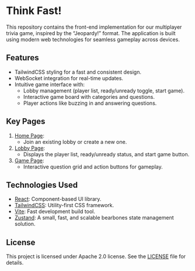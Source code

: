 # Think Fast!

This repository contains the front-end implementation for our multiplayer trivia game, inspired by the “Jeopardy!”
format. The application is built using modern web technologies for seamless gameplay across devices.

## Features

* TailwindCSS styling for a fast and consistent design.
* WebSocket integration for real-time updates.
* Intuitive game interface with:
    * Lobby management (player list, ready/unready toggle, start game).
    * Interactive game board with categories and questions.
    * Player actions like buzzing in and answering questions.

## Key Pages

1. [Home Page](src/pages/HomePage/HomePage.tsx):
    * Join an existing lobby or create a new one.
2. [Lobby Page](src/pages/LobbyPage/LobbyPage.tsx):
    * Displays the player list, ready/unready status, and start game button.
3. [Game Page](src/pages/GamePage/GamePage.tsx):
    * Interactive question grid and action buttons for gameplay.

## Technologies Used

* [React](https://react.dev): Component-based UI library.
* [TailwindCSS](https://tailwindcss.com): Utility-first CSS framework.
* [Vite](https://vite.dev): Fast development build tool.
* [Zustand](https://zustand-demo.pmnd.rs): A small, fast, and scalable bearbones state management solution.

## License

This project is licensed under Apache 2.0 license. See the [LICENSE](LICENSE) file for details.
